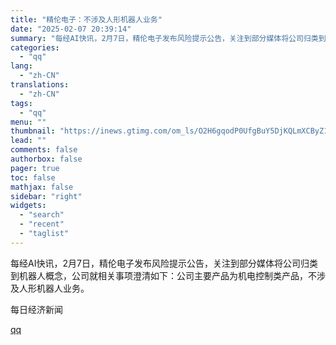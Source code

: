 ```yaml
---
title: "精伦电子：不涉及人形机器人业务"
date: "2025-02-07 20:39:14"
summary: "每经AI快讯，2月7日，精伦电子发布风险提示公告，关注到部分媒体将公司归类到机器人概念，公司就相关事..."
categories:
  - "qq"
lang:
  - "zh-CN"
translations:
  - "zh-CN"
tags:
  - "qq"
menu: ""
thumbnail: "https://inews.gtimg.com/om_ls/O2H6gqodP0UfgBuY5DjKQLmXCByZ1HrMsYD-Rr-U-KDOAAA_640360/0"
lead: ""
comments: false
authorbox: false
pager: true
toc: false
mathjax: false
sidebar: "right"
widgets:
  - "search"
  - "recent"
  - "taglist"
---
```


每经AI快讯，2月7日，精伦电子发布风险提示公告，关注到部分媒体将公司归类到机器人概念，公司就相关事项澄清如下：公司主要产品为机电控制类产品，不涉及人形机器人业务。

  

每日经济新闻

[qq](https://new.qq.com/rain/a/20250207A08KR200)
